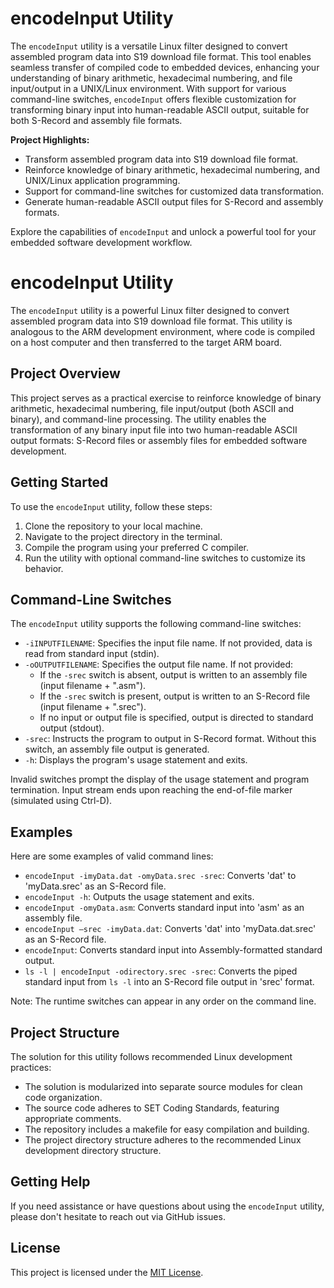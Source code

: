 # encodeInput Utility

The `encodeInput` utility is a versatile Linux filter designed to convert assembled program data into S19 download file format. This tool enables seamless transfer of compiled code to embedded devices, enhancing your understanding of binary arithmetic, hexadecimal numbering, and file input/output in a UNIX/Linux environment. With support for various command-line switches, `encodeInput` offers flexible customization for transforming binary input into human-readable ASCII output, suitable for both S-Record and assembly file formats.

**Project Highlights:**
- Transform assembled program data into S19 download file format.
- Reinforce knowledge of binary arithmetic, hexadecimal numbering, and UNIX/Linux application programming.
- Support for command-line switches for customized data transformation.
- Generate human-readable ASCII output files for S-Record and assembly formats.

Explore the capabilities of `encodeInput` and unlock a powerful tool for your embedded software development workflow.

# encodeInput Utility

The `encodeInput` utility is a powerful Linux filter designed to convert assembled program data into S19 download file format. This utility is analogous to the ARM development environment, where code is compiled on a host computer and then transferred to the target ARM board.

## Project Overview

This project serves as a practical exercise to reinforce knowledge of binary arithmetic, hexadecimal numbering, file input/output (both ASCII and binary), and command-line processing. The utility enables the transformation of any binary input file into two human-readable ASCII output formats: S-Record files or assembly files for embedded software development.

## Getting Started

To use the `encodeInput` utility, follow these steps:

1. Clone the repository to your local machine.
2. Navigate to the project directory in the terminal.
3. Compile the program using your preferred C compiler.
4. Run the utility with optional command-line switches to customize its behavior.

## Command-Line Switches

The `encodeInput` utility supports the following command-line switches:

- `-iINPUTFILENAME`: Specifies the input file name. If not provided, data is read from standard input (stdin).
- `-oOUTPUTFILENAME`: Specifies the output file name. If not provided:
  - If the `-srec` switch is absent, output is written to an assembly file (input filename + ".asm").
  - If the `-srec` switch is present, output is written to an S-Record file (input filename + ".srec").
  - If no input or output file is specified, output is directed to standard output (stdout).
- `-srec`: Instructs the program to output in S-Record format. Without this switch, an assembly file output is generated.
- `-h`: Displays the program's usage statement and exits.

Invalid switches prompt the display of the usage statement and program termination. Input stream ends upon reaching the end-of-file marker (simulated using Ctrl-D).

## Examples

Here are some examples of valid command lines:

- `encodeInput -imyData.dat -omyData.srec -srec`: Converts 'dat' to 'myData.srec' as an S-Record file.
- `encodeInput -h`: Outputs the usage statement and exits.
- `encodeInput -omyData.asm`: Converts standard input into 'asm' as an assembly file.
- `encodeInput –srec -imyData.dat`: Converts 'dat' into 'myData.dat.srec' as an S-Record file.
- `encodeInput`: Converts standard input into Assembly-formatted standard output.
- `ls -l | encodeInput -odirectory.srec -srec`: Converts the piped standard input from `ls -l` into an S-Record file output in 'srec' format.

Note: The runtime switches can appear in any order on the command line.

## Project Structure

The solution for this utility follows recommended Linux development practices:

- The solution is modularized into separate source modules for clean code organization.
- The source code adheres to SET Coding Standards, featuring appropriate comments.
- The repository includes a makefile for easy compilation and building.
- The project directory structure adheres to the recommended Linux development directory structure.

## Getting Help

If you need assistance or have questions about using the `encodeInput` utility, please don't hesitate to reach out via GitHub issues.

## License

This project is licensed under the [MIT License](LICENSE).

